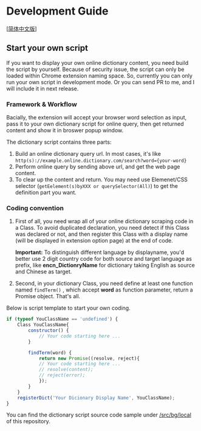 # Development Guide

[[简体中文版](development.zh_CN.md)]

## Start your own script

If you want to display your own online dictionary content, you need build the script by yourself.
Because of security issue, the script can only be loaded within Chrome extension naming space. So, currently you can only run your own script in development mode. Or you can send PR to me, and I will include it in next release.

### Framework & Workflow

Bacially, the extension will accept your browser word selection as input, pass it to your own dictionary script for online query, then get returned content and show it in broswer popup window.

The dictionary script contains three parts:

1. Build an online dictionary query url. In most cases, it's like `http(s)://example.online.dictionary.com/search?word={your-word}`
2. Perform online query by sending above url, and get the web page content.
3. To clear up the content and return. You may need use Elemenet/CSS selector (`getEelement(s)byXXX or querySelector(All)`) to get the definition part you want.

### Coding convention

1. First of all, you need wrap all of your online dictionary scraping code in a Class. To avoid duplicated declaration, you need detect if this Class was declared or not, and then register this Class with a display name (will be displayed in extension option page) at the end of code.

    **Important:** To distinguish different language by displayname, you'd better use 2 digit country code for both source and target language as prefix, like **encn_DictionryName** for dictionary taking English as source and Chinese as target.

2. Second, in your dictionary Class, you need define at least one function named `findTerm()` , which accept **word** as function parameter, return a Promise object. That's all.

Below is script template to start your own coding.

```javascript
if (typeof YouClassName == 'undefined') {
    Class YouClassName{
        constructor() {
            // Your code starting here ...
        }

        findTerm(word) {
            return new Promise((resolve, reject){
            // Your code starting here ...
            // resolve(content);
            // reject(error);
            });
        }
    }
    registerDict('Your Dicionary Display Name', YouClassName);
}
```

You can find the dictionary script source code sample under [/src/bg/local](https://github.com/ninja33/ODH/tree/master/src/bg/local) of this repository.
